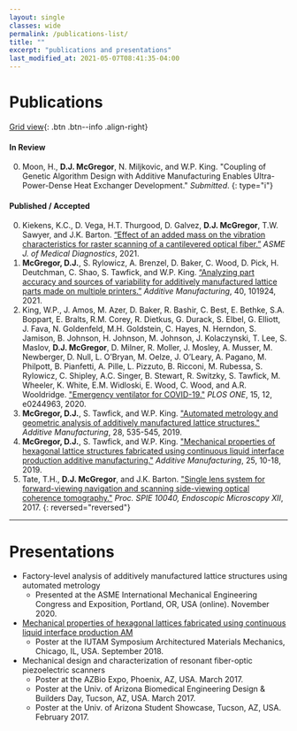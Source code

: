 ```yaml
---
layout: single
classes: wide
permalink: /publications-list/
title: ""
excerpt: "publications and presentations"
last_modified_at: 2021-05-07T08:41:35-04:00
---
```

# Publications

[Grid view](/publications/){: .btn .btn--info .align-right}

#### In Review
<!-- *Submitted/Revised/Accepted* -- Title of article  -->
0. Moon, H., **D.J. McGregor**, N. Miljkovic, and W.P. King. "Coupling of Genetic Algorithm Design with Additive Manufacturing Enables Ultra-Power-Dense Heat Exchanger Development." *Submitted*.
{: type="i"}

#### Published / Accepted
0. Kiekens, K.C., D. Vega, H.T. Thurgood, D. Galvez, **D.J. McGregor**, T.W. Sawyer, and J.K. Barton. [“Effect of an added mass on the vibration characteristics for raster scanning of a cantilevered optical fiber.”](https://doi.org/10.1115/1.4050691) *ASME J. of Medical Diagnostics*, 2021.
0. **McGregor, D.J.**, S. Rylowicz, A. Brenzel, D. Baker, C. Wood, D. Pick, H. Deutchman, C. Shao, S. Tawfick, and W.P. King. [“Analyzing part accuracy and sources of variability for additively manufactured lattice parts made on multiple printers.”](https://doi.org/10.1016/j.addma.2021.101924) *Additive Manufacturing*, 40, 101924, 2021.
0. King, W.P., J. Amos, M. Azer, D. Baker, R. Bashir, C. Best, E. Bethke, S.A. Boppart, E. Bralts, R.M. Corey, R. Dietkus, G. Durack, S. Elbel, G. Elliott, J. Fava, N. Goldenfeld, M.H. Goldstein, C. Hayes, N. Herndon, S. Jamison, B. Johnson, H. Johnson, M. Johnson, J. Kolaczynski, T. Lee, S. Maslov, **D.J. McGregor**, D. Milner, R. Moller, J. Mosley, A. Musser, M. Newberger, D. Null, L. O’Bryan, M. Oelze, J. O’Leary, A. Pagano, M. Philpott, B. Pianfetti, A. Pille, L. Pizzuto, B. Ricconi, M. Rubessa, S. Rylowicz, C. Shipley, A.C. Singer, B. Stewart, R. Switzky, S. Tawfick, M. Wheeler, K. White, E.M. Widloski, E. Wood, C. Wood, and A.R. Wooldridge. ["Emergency ventilator for COVID-19."](https://doi.org/10.1371/journal.pone.0244963) *PLOS ONE*, 15, 12, e0244963, 2020.
0. **McGregor, D.J.**, S. Tawfick, and W.P. King. ["Automated metrology and geometric analysis of additively manufactured lattice structures."](https://doi.org/10.1016/j.addma.2019.05.026) *Additive Manufacturing*, 28, 535-545, 2019.
0. **McGregor, D.J.**, S. Tawfick, and W.P. King. ["Mechanical properties of hexagonal lattice structures fabricated using continuous liquid interface production additive manufacturing."](https://doi.org/10.1016/j.addma.2018.11.002) *Additive Manufacturing*, 25, 10-18, 2019.
0. Tate, T.H., **D.J. McGregor**, and J.K. Barton. ["Single lens system for forward-viewing navigation and scanning side-viewing optical coherence tomography."](https://doi.org/10.1117/12.2271555) *Proc. SPIE 10040, Endoscopic Microscopy XII*, 2017.
{: reversed="reversed"}
---
# Presentations
- Factory-level analysis of additively manufactured lattice structures using automated metrology
    - Presented at the ASME International Mechanical Engineering Congress and Exposition, Portland, OR, USA (online). November 2020.
- [Mechanical properties of hexagonal lattices fabricated using continuous liquid interface production AM](https://docs.lib.purdue.edu/iutam/presentations/abstracts/50/)
    - Poster at the IUTAM Symposium Architectured Materials Mechanics, Chicago, IL, USA. September 2018.
- Mechanical design and characterization of resonant fiber-optic piezoelectric scanners
    - Poster at the AZBio Expo, Phoenix, AZ, USA. March 2017.
    - Poster at the Univ. of Arizona Biomedical Engineering Design & Builders Day, Tucson, AZ, USA. March 2017.
    - Poster at the Univ. of Arizona Student Showcase, Tucson, AZ, USA. February 2017.